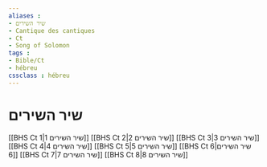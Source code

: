 ```yaml
---
aliases : 
- שיר השירים
- Cantique des cantiques
- Ct
- Song of Solomon
tags : 
- Bible/Ct
- hébreu
cssclass : hébreu
---
```


# שיר השירים

[[BHS Ct 1|שיר השירים 1]]
[[BHS Ct 2|שיר השירים 2]]
[[BHS Ct 3|שיר השירים 3]]
[[BHS Ct 4|שיר השירים 4]]
[[BHS Ct 5|שיר השירים 5]]
[[BHS Ct 6|שיר השירים 6]]
[[BHS Ct 7|שיר השירים 7]]
[[BHS Ct 8|שיר השירים 8]]
